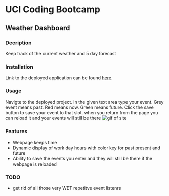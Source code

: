# UCI Coding Bootcamp
## Weather Dashboard

### Decription
Keep track of the current weather and 5 day forecast

### Installation
Link to the deployed application can be found [here](https://sdanielewicz.github.io/weather_dash "Weather Dashboard").

### Usage
Navigte to the deployed project. In the given text area type your event. Grey event means past. Red means now. Green means future. Click the save button to save your event to that slot. when you return from the page you can reload it and your events will still be there
![gif of site](./Assets/screen.gif)

### Features
* Webpage keeps time
* Dynamic display of work day hours with color key for past present and future
* Ability to save the events you enter and they will still be there if the webpage is reloaded

### TODO
* get rid of all those very WET repetitve event listenrs
